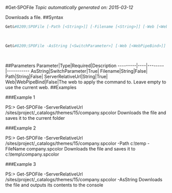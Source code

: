 #Get&#8209;SPOFile
*Topic automatically generated on: 2015-03-12*

Downloads a file.
##Syntax
```powershell
Get&#8209;SPOFile [-Path [<String>]] [-Filename [<String>]] [-Web [<WebPipeBind>]] -ServerRelativeUrl [<String>]
```
&nbsp;

```powershell
Get&#8209;SPOFile -AsString [<SwitchParameter>] [-Web [<WebPipeBind>]] -ServerRelativeUrl [<String>]
```
&nbsp;

##Parameters
Parameter|Type|Required|Description
---------|----|--------|-----------
AsString|SwitchParameter|True|
Filename|String|False|
Path|String|False|
ServerRelativeUrl|String|True|
Web|WebPipeBind|False|The web to apply the command to. Leave empty to use the current web.
##Examples

###Example 1
    
PS:> Get-SPOFile -ServerRelativeUrl /sites/project/_catalogs/themes/15/company.spcolor
Downloads the file and saves it to the current folder

###Example 2
    
PS:> Get-SPOFile -ServerRelativeUrl /sites/project/_catalogs/themes/15/company.spcolor -Path c:\temp -FileName company.spcolor
Downloads the file and saves it to c:\temp\company.spcolor

###Example 3
    
PS:> Get-SPOFile -ServerRelativeUrl /sites/project/_catalogs/themes/15/company.spcolor -AsString
Downloads the file and outputs its contents to the console
